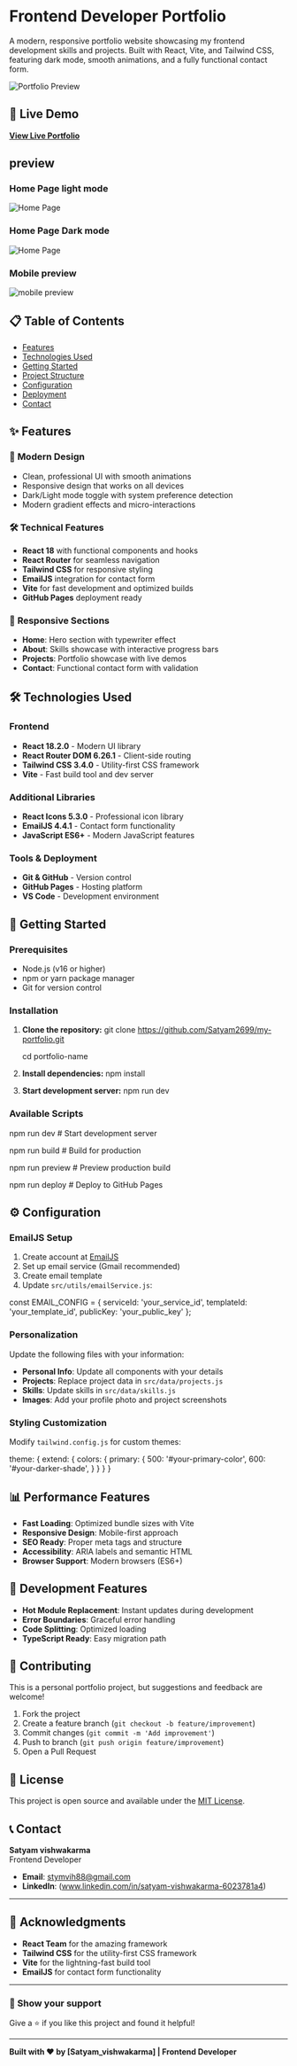 # Frontend Developer Portfolio

A modern, responsive portfolio website showcasing my frontend development skills and projects. Built with React, Vite, and Tailwind CSS, featuring dark mode, smooth animations, and a fully functional contact form.

![Portfolio Preview](https://github.com/Satyam2699/my-portfolio)

## 🚀 Live Demo

**[View Live Portfolio](https://satyam2699.github.io/my-portfolio/)**

## preview
### Home Page light mode
![Home Page](https://github.com/Satyam2699/my-portfolio/blob/83b330920521ad146000cc7d3ae00fc271278df3/public/light-mode_desktop_home.JPG)

### Home Page Dark mode
![Home Page](https://github.com/Satyam2699/my-portfolio/blob/83b330920521ad146000cc7d3ae00fc271278df3/public/dark-mode_desktop_home.JPG)

### Mobile preview
![mobile preview](https://github.com/Satyam2699/my-portfolio/blob/83b330920521ad146000cc7d3ae00fc271278df3/public/mobile-view_dark.jpg)

## 📋 Table of Contents

- [Features](#features)
- [Technologies Used](#technologies-used)
- [Getting Started](#getting-started)
- [Project Structure](#project-structure)
- [Configuration](#configuration)
- [Deployment](#deployment)
- [Contact](#contact)

## ✨ Features

### 🎨 **Modern Design**
- Clean, professional UI with smooth animations
- Responsive design that works on all devices
- Dark/Light mode toggle with system preference detection
- Modern gradient effects and micro-interactions

### 🛠 **Technical Features**
- **React 18** with functional components and hooks
- **React Router** for seamless navigation
- **Tailwind CSS** for responsive styling
- **EmailJS** integration for contact form
- **Vite** for fast development and optimized builds
- **GitHub Pages** deployment ready

### 📱 **Responsive Sections**
- **Home**: Hero section with typewriter effect
- **About**: Skills showcase with interactive progress bars
- **Projects**: Portfolio showcase with live demos
- **Contact**: Functional contact form with validation

## 🛠 Technologies Used

### **Frontend**
- **React 18.2.0** - Modern UI library
- **React Router DOM 6.26.1** - Client-side routing
- **Tailwind CSS 3.4.0** - Utility-first CSS framework
- **Vite** - Fast build tool and dev server

### **Additional Libraries**
- **React Icons 5.3.0** - Professional icon library
- **EmailJS 4.4.1** - Contact form functionality
- **JavaScript ES6+** - Modern JavaScript features

### **Tools & Deployment**
- **Git & GitHub** - Version control
- **GitHub Pages** - Hosting platform
- **VS Code** - Development environment

## 🚀 Getting Started

### **Prerequisites**
- Node.js (v16 or higher)
- npm or yarn package manager
- Git for version control

### **Installation**

1. **Clone the repository:**
   git clone https://github.com/Satyam2699/my-portfolio.git
   
   cd portfolio-name

3. **Install dependencies:**
npm install

4. **Start development server:**
npm run dev


### **Available Scripts**

npm run dev # Start development server

npm run build # Build for production

npm run preview # Preview production build

npm run deploy # Deploy to GitHub Pages


## ⚙️ Configuration

### **EmailJS Setup**

1. Create account at [EmailJS](https://www.emailjs.com/)
2. Set up email service (Gmail recommended)
3. Create email template
4. Update `src/utils/emailService.js`:

const EMAIL_CONFIG = {
serviceId: 'your_service_id',
templateId: 'your_template_id',
publicKey: 'your_public_key'
};


### **Personalization**

Update the following files with your information:

- **Personal Info**: Update all components with your details
- **Projects**: Replace project data in `src/data/projects.js`
- **Skills**: Update skills in `src/data/skills.js`
- **Images**: Add your profile photo and project screenshots

### **Styling Customization**

Modify `tailwind.config.js` for custom themes:

theme: {
extend: {
colors: {
primary: {
500: '#your-primary-color',
600: '#your-darker-shade',
}
}
}
}

## 📊 Performance Features

- **Fast Loading**: Optimized bundle sizes with Vite
- **Responsive Design**: Mobile-first approach
- **SEO Ready**: Proper meta tags and structure
- **Accessibility**: ARIA labels and semantic HTML
- **Browser Support**: Modern browsers (ES6+)

## 🔧 Development Features

- **Hot Module Replacement**: Instant updates during development
- **Error Boundaries**: Graceful error handling
- **Code Splitting**: Optimized loading
- **TypeScript Ready**: Easy migration path

## 🤝 Contributing

This is a personal portfolio project, but suggestions and feedback are welcome!

1. Fork the project
2. Create a feature branch (`git checkout -b feature/improvement`)
3. Commit changes (`git commit -m 'Add improvement'`)
4. Push to branch (`git push origin feature/improvement`)
5. Open a Pull Request

## 📄 License

This project is open source and available under the [MIT License](LICENSE).

## 📞 Contact

**Satyam vishwakarma**  
Frontend Developer

- **Email**: stymvih88@gmail.com
- **LinkedIn**: (www.linkedin.com/in/satyam-vishwakarma-6023781a4)

---

## 🙏 Acknowledgments

- **React Team** for the amazing framework
- **Tailwind CSS** for the utility-first CSS framework
- **Vite** for the lightning-fast build tool
- **EmailJS** for contact form functionality

---

### 🌟 Show your support

Give a ⭐️ if you like this project and found it helpful!

---

**Built with ❤️ by [Satyam_vishwakarma] | Frontend Developer**
